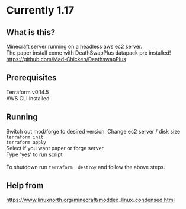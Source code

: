 # Currently 1.17

## What is this?
Minecraft server running on a headless aws ec2 server.<br>
The paper install come with DeathSwapPlus datapack pre installed!<br>
https://github.com/Mad-Chicken/DeathswapPlus


## Prerequisites
Terraform v0.14.5<br>
AWS CLI installed


## Running
Switch out mod/forge to desired version. Change ec2 server / disk size<br>
```terraform init```<br>
```terraform apply```<br>
Select if you want paper or forge server<br>
Type 'yes' to run script<br><br>
To shutdown run ```terraform  destroy``` and follow the above steps.


## Help from
https://www.linuxnorth.org/minecraft/modded_linux_condensed.html
